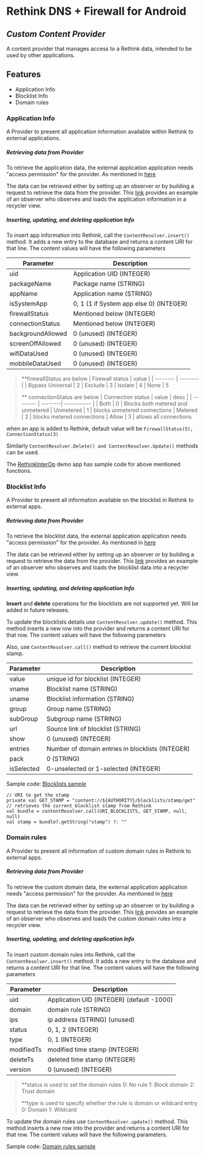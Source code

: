 # Rethink DNS + Firewall for Android
## _Custom Content Provider_

A content provider that manages access to a Rethink data, intended to be used by other applications.

## Features

- Application Info
- Blocklist Info
- Domain rules

### Application Info
A Provider to present all application information available within Rethink to external applications.

##### Retrieving data from Provider

To retrieve the application data, the external application application needs "access permission" for the provider. As mentioned in [here](https://github.com/celzero/rethink-app/blob/main/app/src/headless/AndroidManifest.xml#L6)

The data can be retrieved either by setting up an observer or by building a request to retrieve the data from the provider. This [link](https://github.com/hussainmohd-a/rethink-app-inter-op/blob/main/app/src/main/java/com/celzero/interop/AppsActivity.kt) provides an example of an observer who observes and loads the application information in a recycler view.

##### Inserting, updating, and deleting application Info
To insert app information into Rethink, call the `ContentResolver.insert()` method. It adds a new entry to the database and returns a content URI for that line. The content values will have the following parameters

| Parameter | Description |
| ------ | ------ |
| uid | Application UID (INTEGER) |
| packageName | Package name (STRING)|
| appName | Application name (STRING)|
| isSystemApp | 0, 1 (1 if System app else 0) (INTEGER)|
| firewallStatus | Mentioned below (INTEGER) |
| connectionStatus | Mentioned below (INTEGER)|
| backgroundAllowed | 0 (unused) (INTEGER) |
| screenOffAllowed | 0 (unused) (INTEGER)|
| wifiDataUsed | 0 (unused) (INTEGER)|
| mobbileDataUsed | 0 (unused) (INTEGER)|

> **firewallStatus are below
> | Firewall status | value |
> | -------- | --------|
> | Bypass Universal | 2
> | Exclude | 3 
> | Isolate | 4
> | None    | 5


> ** connectionStatus are below
> | Connection status | value | desc |
> | -------- | --------| ----------- |
> | Both | 0 | Blocks both metered and unmetered
> | Unmetered | 1 |  blocks unmetered connections
> | Metered | 2 |  blocks metered connections
> | Allow | 3 |  allows all connections

when an app is added to Rethink, default value will be ```FirewallStatus(5), ConnectionStatus(3)```

Similarly ```ContentResolver.Delete() and ContentResolver.Update()```
methods can be used.

The [RethinkInterOp](https://github.com/hussainmohd-a/rethink-app-inter-op/blob/main/app/src/main/java/com/celzero/interop/AppsCrudActivity.kt) demo app has sample code for above mentioned functions.

### Blocklist Info
A Provider to present all information available on the blocklist in Rethink to external apps.

##### Retrieving data from Provider

To retrieve the blocklist data, the external application application needs "access permission" for the provider. As mentioned in [here](https://github.com/celzero/rethink-app/blob/main/app/src/headless/AndroidManifest.xml#L6)

The data can be retrieved either by setting up an observer or by building a request to retrieve the data from the provider. This [link](https://github.com/hussainmohd-a/rethink-app-inter-op/blob/main/app/src/main/java/com/celzero/interop/BlocklistsActivity.kt) provides an example of an observer who observes and loads the blocklist data into a recycler view.

##### Inserting, updating, and deleting application Info

**Insert** and **delete** operations for the blocklists are not supported yet. Will be added in future releases. 

To update the blocklists details use `ContentResolver.update()` method. This method inserts a new row into the provider and returns a content URI for that row. The content values will have the following parameters

Also, use `ContentResolver.call()` method to retrieve the current blocklist stamp.

| Parameter | Description |
| ------ | ------ |
| value | unique id for blocklist (INTEGER) |
| vname | Blocklist name (STRING) |
| uname | Blocklist information (STRING) |
| group | Group name (STRING) |
| subGroup | Subgroup name (STRING) |
| url | Source link of blocklist (STRING) |
| show | 0 (unused) (INTEGER) |
| entries | Number of domain entries in blocklists (INTEGER) |
| pack | 0 (STRING) |
| isSelected | 0-unselected or 1-selected (INTEGER) |

Sample code: [Blocklists sample](https://github.com/hussainmohd-a/rethink-app-inter-op/blob/main/app/src/main/java/com/celzero/interop/BlocklistsCrudActivity.kt)

```
// URI to get the stamp
private val GET_STAMP = "content://${AUTHORITY}/blocklists/stamp/get"
// retrieves the current blocklist stamp from Rethink
val bundle = contentResolver.call(URI_BLOCKLISTS, GET_STAMP, null, null)
val stamp = bundle?.getString("stamp") ?: ""
```

### Domain rules
A Provider to present all information of custom domain rules in Rethink to external apps.

##### Retrieving data from Provider

To retrieve the custom domain data, the external application application needs "access permission" for the provider. As mentioned in [here](https://github.com/celzero/rethink-app/blob/main/app/src/headless/AndroidManifest.xml#L6)

The data can be retrieved either by setting up an observer or by building a request to retrieve the data from the provider. This [link](https://github.com/hussainmohd-a/rethink-app-inter-op/blob/main/app/src/main/java/com/celzero/interop/DomainRulesActivity.kt) provides an example of an observer who observes and loads the custom domain rules into a recycler view.

##### Inserting, updating, and deleting application Info

To insert custom domain rules into Rethink, call the `ContentResolver.insert()` method. It adds a new entry to the database and returns a content URI for that line. The content values will have the following parameters

| Parameter | Description |
| ------ | ------ |
| uid | Application UID (INTEGER) (default -1000)|
| domain | domain rule (STRING)|
| ips | ip address (STRING) (unused)|
| status | 0, 1, 2 (INTEGER)|
| type | 0, 1 (INTEGER) |
| modifiedTs | modified time stamp (INTEGER)|
| deleteTs | deleted time stamp (INTEGER) |
| version | 0 (unused) (INTEGER)|

> **status is used to set the domain rules 
> 0: No rule
> 1: Block domain
> 2: Trust domain

> **type is used to specify whether the rule is domain or wildcard entry
> 0: Domain
> 1: Wildcard


To update the domain rules use `ContentResolver.update()` method. This method inserts a new row into the provider and returns a content URI for that row. The content values will have the following parameters.

Sample code: [Domain rules sample](https://github.com/hussainmohd-a/rethink-app-inter-op/blob/main/app/src/main/java/com/celzero/interop/DomainRulesCrudActivity.kt)
